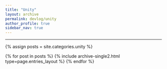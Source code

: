 ```yaml
---
title: "Unity"
layout: archive
permalink: devlog/unity
author_profile: true
sidebar_nav: true
---
```


***
{% assign posts = site.categories.unity %}

{% for post in posts %}
    {% include archive-single2.html type=page.entries_layout %}
{% endfor %}